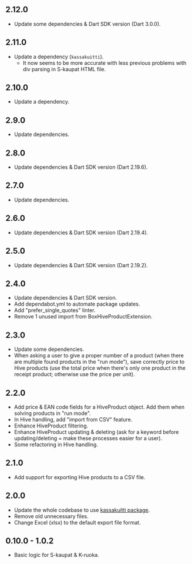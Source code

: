 ## 2.12.0

- Update some dependencies & Dart SDK version (Dart 3.0.0).

## 2.11.0

- Update a dependency (`kassakuitti`).
  - It now seems to be more accurate with less previous problems with div parsing in S-kaupat HTML file.

## 2.10.0

- Update a dependency.

## 2.9.0

- Update dependencies.

## 2.8.0

- Update dependencies & Dart SDK version (Dart 2.19.6).

## 2.7.0

- Update dependencies.

## 2.6.0

- Update dependencies & Dart SDK version (Dart 2.19.4).

## 2.5.0

- Update dependencies & Dart SDK version (Dart 2.19.2).

## 2.4.0

- Update dependencies & Dart SDK version.
- Add dependabot.yml to automate package updates.
- Add "prefer_single_quotes" linter.
- Remove 1 unused import from BoxHiveProductExtension.

## 2.3.0

- Update some dependencies.
- When asking a user to give a proper number of a product (when there are multiple found products in the "run mode"), save correctly price to Hive products (use the total price when there's only one product in the receipt product; otherwise use the price per unit).

## 2.2.0

- Add price & EAN code fields for a HiveProduct object. Add them when solving products in "run mode".
- In Hive handling, add "import from CSV" feature.
- Enhance HiveProduct filtering.
- Enhance HiveProduct updating & deleting (ask for a keyword before updating/deleting = make these processes easier for a user).
- Some refactoring in Hive handling.

## 2.1.0

- Add support for exporting Hive products to a CSV file.

## 2.0.0

- Update the whole codebase to use [kassakuitti package](https://pub.dev/packages/kassakuitti).
- Remove old unnecessary files.
- Change Excel (xlsx) to the default export file format.

## 0.10.0 - 1.0.2

- Basic logic for S-kaupat & K-ruoka.
